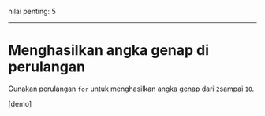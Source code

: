 nilai penting: 5

---

# Menghasilkan angka genap di perulangan

Gunakan perulangan `for` untuk menghasilkan angka genap dari `2`sampai `10`.

[demo]
